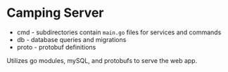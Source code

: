# Camping Server

* cmd - subdirectories contain `main.go` files for services and commands
* db - database queries and migrations
* proto - protobuf definitions


Utilizes go modules, mySQL, and protobufs to serve the web app.